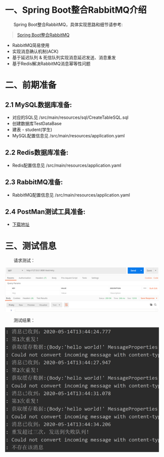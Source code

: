 # 一、Spring Boot整合RabbitMQ介绍

&emsp;&emsp;Spring Boot整合RabbitMQ，具体实现思路和细节请参考:

> [Spring Boot整合RabbitMQ](https://www.jianshu.com/p/8db16f5fe3c7)

- RabbitMQ简易使用
- 实现消息确认机制(ACK)
- 基于延迟队列 & 死信队列实现消息延迟发送、消息重发
- 基于Redis解决RabbitMQ消息幂等性问题

# 二、前期准备

## 2.1 MySQL数据库准备:

- 对应的SQL见 /src/main/resources/sql/CreateTableSQL.sql
- 创建数据库TestDataBase
- 建表 - student(学生)
- MySQL配置信息见 /src/main/resources/application.yaml

## 2.2 Redis数据库准备:

- Redis配置信息见 /src/main/resources/application.yaml

## 2.3 RabbitMQ准备:

- RabbitMQ配置信息见 /src/main/resources/application.yaml

## 2.4 PostMan测试工具准备:

- [下载地址](https://www.postman.com/)

# 三、测试信息

&emsp;&emsp;请求测试：

![图3-1 请求测试.png](./请求测试.png)

&emsp;&emsp;测试结果：

![图3-2 测试结果.png](./测试结果.png)





